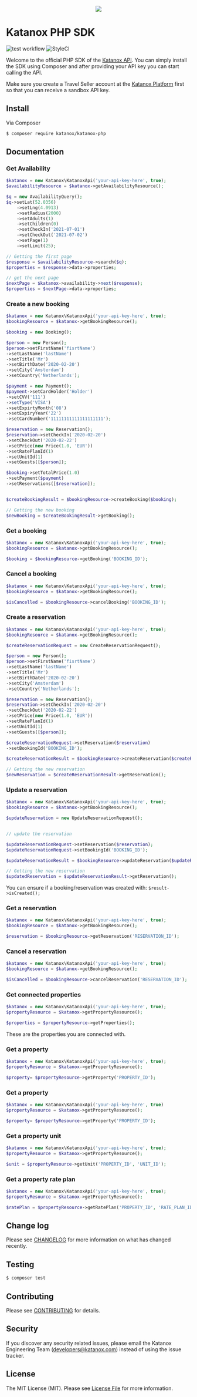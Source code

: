 <p align="center">
  <img src="https://katanox.com/images/logo-white.png" />
</p>

# Katanox PHP SDK
![test workflow](https://github.com/katanox/katanox-php/actions/workflows/test.yaml/badge.svg)
![StyleCI](https://github.styleci.io/repos/397629408/shield?branch=master)


Welcome to the official PHP SDK of the [Katanox API](https://docs.katanox.com). You can simply install the SDK using Composer and after providing your API key you can start calling the API. 

Make sure you create a Travel Seller account at the [Katanox Platform](https://app.katanox.com/register) first so that you can receive a sandbox API key.

## Install

Via Composer

``` bash
$ composer require katanox/katanox-php
```

## Documentation

### Get Availability
``` php
$katanox = new Katanox\KatanoxApi('your-api-key-here', true);
$availabilityResource = $katanox->getAvailabilityResource();

$q = new AvailabilityQuery();
$q->setLat(52.0356)
    ->setLng(4.0913)
    ->setRadius(2000)
    ->setAdults(1)
    ->setChildren(0)
    ->setCheckIn('2021-07-01')
    ->setCheckOut('2021-07-02')
    ->setPage(1)
    ->setLimit(25);

// Getting the first page    
$response = $availabilityResource->search($q);
$properties = $response->data->properties;

// get the next page
$nextPage = $katanox->availability->next($response);
$properties = $nextPage->data->properties;
```
### Create a new booking
``` php
$katanox = new Katanox\KatanoxApi('your-api-key-here', true);
$bookingResource = $katanox->getBookingResource();

$booking = new Booking();

$person = new Person();
$person->setFirstName('fisrtName')
->setLastName('lastName')
->setTitle('Mr')
->setBirthDate('2020-02-20')
->setCity('Amsterdam')
->setCountry('Netherlands');

$payment = new Payment();
$payment->setCardHolder('Holder')
->setCVV('111')
->setType('VISA')
->setExpirtyMonth('08')
->setExpiryYear('22')
->setCardNumber('11111111111111111111');

$reservation = new Reservation();
$reservation->setCheckIn('2020-02-20')
->setCheckOut('2020-02-22')
->setPrice(new Price(1.0, 'EUR'))
->setRatePlanId(1)
->setUnitId(1)
->setGuests([$person]);

$booking->setTotalPrice(1.0)
->setPayment($payment)
->setReservations([$reservation]);


$createBookingResult = $bookingResource->createBooking($booking);

// Getting the new booking 
$newBooking = $createBookingResult->getBooking();
```

### Get a booking
``` php
$katanox = new Katanox\KatanoxApi('your-api-key-here', true);
$bookingResource = $katanox->getBookingResource();

$booking = $bookingResource->getBooking('BOOKING_ID');
```

### Cancel a booking
``` php
$katanox = new Katanox\KatanoxApi('your-api-key-here', true);
$bookingResource = $katanox->getBookingResource();

$isCancelled = $bookingResource->cancelBooking('BOOKING_ID');
```

### Create a reservation
``` php
$katanox = new Katanox\KatanoxApi('your-api-key-here', true);
$bookingResource = $katanox->getBookingResource();

$createReservationRequest = new CreateReservationRequest();

$person = new Person();
$person->setFirstName('fisrtName')
->setLastName('lastName')
->setTitle('Mr')
->setBirthDate('2020-02-20')
->setCity('Amsterdam')
->setCountry('Netherlands');

$reservation = new Reservation();
$reservation->setCheckIn('2020-02-20')
->setCheckOut('2020-02-22')
->setPrice(new Price(1.0, 'EUR'))
->setRatePlanId(1)
->setUnitId(1)
->setGuests([$person]);

$createReservationRequest->setReservation($reservation)
->setBookingId('BOOKING_ID');

$createReservationResult = $bookingResource->createReservation($createReservationRequest);

// Getting the new reservation
$newReservation = $createReservationResult->getReservation();
```

### Update a reservation
``` php
$katanox = new Katanox\KatanoxApi('your-api-key-here', true);
$bookingResource = $katanox->getBookingResource();

$updateReservation = new UpdateReservationRequest();


// update the reservation

$updateReservationRequest->setReservation($reservation);
$updateReservationRequest->setBookingId('BOOKING_ID');

$updateReservationResult = $bookingResource->updateReservation($updateReservationRequestt);

// Getting the new reservation
$updatedReservation = $updateReservationResult->getReservation();
```

You can ensure if a booking/reservation was created with:
`$result->isCreated();`

### Get a reservation
``` php
$katanox = new Katanox\KatanoxApi('your-api-key-here', true);
$bookingResource = $katanox->getBookingResource();

$reservation = $bookingResource->getReservation('RESERVATION_ID');
```

### Cancel a reservation
``` php
$katanox = new Katanox\KatanoxApi('your-api-key-here', true);
$bookingResource = $katanox->getBookingResource();

$isCancelled = $bookingResource->cancelReservation('RESERVATION_ID');
```

### Get connected properties
``` php
$katanox = new Katanox\KatanoxApi('your-api-key-here', true);
$propertyResource = $katanox->getPropertyResource();

$properties = $propertyResource->getProperties();
```
These are the properties you are connected with.

### Get a property
``` php
$katanox = new Katanox\KatanoxApi('your-api-key-here', true);
$propertyResource = $katanox->getPropertyResource();

$property= $propertyResource->getProperty('PROPERTY_ID');
```

### Get a property 
``` php
$katanox = new Katanox\KatanoxApi('your-api-key-here', true)
$propertyResource = $katanox->getPropertyResource();

$property= $propertyResource->getProperty('PROPERTY_ID');
```

### Get a property unit
``` php
$katanox = new Katanox\KatanoxApi('your-api-key-here', true);
$propertyResource = $katanox->getPropertyResource();

$unit = $propertyResource->getUnit('PROPERTY_ID', 'UNIT_ID');
```

### Get a property rate plan
``` php
$katanox = new Katanox\KatanoxApi('your-api-key-here', true);
$propertyResource = $katanox->getPropertyResource();

$ratePlan = $propertyResource->getRatePlan('PROPERTY_ID', 'RATE_PLAN_ID');
```

## Change log

Please see [CHANGELOG](CHANGELOG.md) for more information on what has changed recently.

## Testing

``` bash
$ composer test
```

## Contributing

Please see [CONTRIBUTING](CONTRIBUTING.md) for details.

## Security

If you discover any security related issues, please email the Katanox Engineering Team (developers@katanox.com) instead of using the issue tracker.

## License

The MIT License (MIT). Please see [License File](LICENSE.md) for more information.

